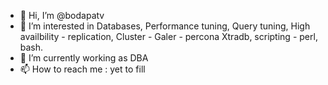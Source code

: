 - 👋 Hi, I’m @bodapatv
- 👀 I’m interested in Databases, Performance tuning, Query tuning, High availbility - replication, Cluster - Galer -  percona Xtradb, scripting - perl, bash.
- 🌱 I’m currently working as DBA
- 📫 How to reach me :  yet to fill

